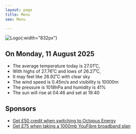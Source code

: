 ```yaml
---
layout: page
title: Menu
seo: Menu

---
```


![Logo](/images/logo.jpg){:width="832px"}

<!-- weather_marker starts -->
## On Monday, 11 August 2025

- The average temperature today is 27.01˚C,
- With highs of 27.76˚C and lows of 26.27˚C,
- It may feel like 26.92˚C with clear sky
- The wind speed is 0.45m/s and visibility is 10000m
- The pressure is 1018hPa and humidity is 41%
- The sun will rise at 04:46 and set at 19:40

<!-- weather_marker ends -->

## Sponsors

- [Get £50 credit when switching to Octopus Energy](https://bit.ly/3oD1nnS)
- [Get £75 when taking a 1000mb YouFibre broadband plan](https://aklam.io/91zWhU?)
